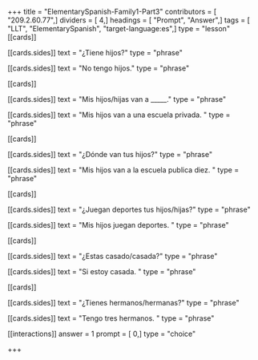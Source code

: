 +++
title = "ElementarySpanish-Family1-Part3"
contributors = [ "209.2.60.77",]
dividers = [ 4,]
headings = [ "Prompt", "Answer",]
tags = [ "LLT", "ElementarySpanish", "target-language:es",]
type = "lesson"
[[cards]]

[[cards.sides]]
text = "¿Tiene hijos?"
type = "phrase"

[[cards.sides]]
text = "No tengo hijos."
type = "phrase"

[[cards]]

[[cards.sides]]
text = "Mis hijos/hijas van a _____."
type = "phrase"

[[cards.sides]]
text = "Mis hijos van a una escuela privada. "
type = "phrase"

[[cards]]

[[cards.sides]]
text = "¿Dónde van tus hijos?"
type = "phrase"

[[cards.sides]]
text = "Mis hijos van a la escuela publica diez. "
type = "phrase"

[[cards]]

[[cards.sides]]
text = "¿Juegan deportes tus hijos/hijas?"
type = "phrase"

[[cards.sides]]
text = "Mis hijos juegan deportes. "
type = "phrase"

[[cards]]

[[cards.sides]]
text = "¿Estas casado/casada?"
type = "phrase"

[[cards.sides]]
text = "Si estoy casada. "
type = "phrase"

[[cards]]

[[cards.sides]]
text = "¿Tienes hermanos/hermanas?"
type = "phrase"

[[cards.sides]]
text = "Tengo tres hermanos. "
type = "phrase"

[[interactions]]
answer = 1
prompt = [ 0,]
type = "choice"

+++
